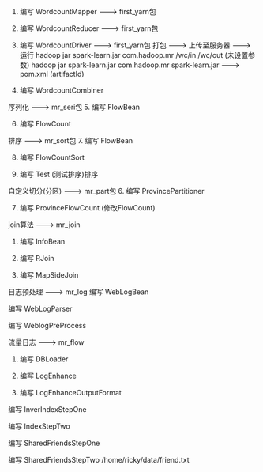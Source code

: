 1. 编写 WordcountMapper ---> first_yarn包

2. 编写 WordcountReducer ---> first_yarn包

3. 编写 WordcountDriver ---> first_yarn包
打包 ---> 上传至服务器 ---> 运行
hadoop jar spark-learn.jar com.hadoop.mr /wc/in /wc/out (未设置参数)
hadoop jar spark-learn.jar com.hadoop.mr
spark-learn.jar ---> pom.xml (artifactId)

4. 编写 WordcountCombiner


序列化 ---> mr_seri包
5. 编写 FlowBean

6. 编写 FlowCount


排序 ---> mr_sort包
7. 编写 FlowBean

8. 编写 FlowCountSort

9. 编写 Test (测试排序)排序


自定义切分(分区) ---> mr_part包
6. 编写 ProvincePartitioner

7. 编写 ProvinceFlowCount (修改FlowCount)


join算法 ---> mr_join
1. 编写 InfoBean

2. 编写 RJoin

3. 编写 MapSideJoin


日志预处理 ---> mr_log
编写 WebLogBean

编写 WebLogParser

编写 WeblogPreProcess


流量日志 ---> mr_flow
1. 编写 DBLoader

2. 编写 LogEnhance

3. 编写 LogEnhanceOutputFormat


编写 InverIndexStepOne

编写 IndexStepTwo


编写 SharedFriendsStepOne

编写 SharedFriendsStepTwo
/home/ricky/data/friend.txt
